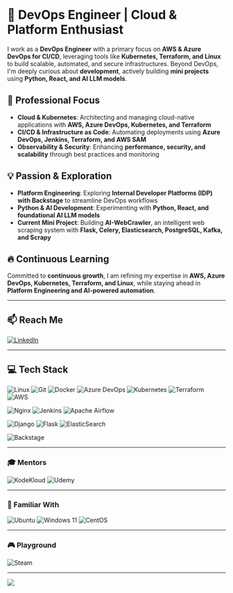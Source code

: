 # 🚀 DevOps Engineer | Cloud & Platform Enthusiast  

I work as a **DevOps Engineer** with a primary focus on **AWS & Azure DevOps for CI/CD**, leveraging tools like **Kubernetes, Terraform, and Linux** to build scalable, automated, and secure infrastructures. Beyond DevOps, I'm deeply curious about **development**, actively building **mini projects** using **Python, React, and AI LLM models**.  

## 🔹 Professional Focus  
- **Cloud & Kubernetes**: Architecting and managing cloud-native applications with **AWS, Azure DevOps, Kubernetes, and Terraform**  
- **CI/CD & Infrastructure as Code**: Automating deployments using **Azure DevOps, Jenkins, Terraform, and AWS SAM**  
- **Observability & Security**: Enhancing **performance, security, and scalability** through best practices and monitoring  

## 💡 Passion & Exploration  
- **Platform Engineering**: Exploring **Internal Developer Platforms (IDP) with Backstage** to streamline DevOps workflows  
- **Python & AI Development**: Experimenting with **Python, React, and foundational AI LLM models**  
- **Current Mini Project**: Building **AI-WebCrawler**, an intelligent web scraping system with **Flask, Celery, Elasticsearch, PostgreSQL, Kafka, and Scrapy**  

## 🔥 Continuous Learning  
Committed to **continuous growth**, I am refining my expertise in **AWS, Azure DevOps, Kubernetes, Terraform, and Linux**, while staying ahead in **Platform Engineering and AI-powered automation**.  

---


## 📫 Reach Me  
[![LinkedIn](https://img.shields.io/badge/LinkedIn-%230077B5.svg?style=plastic&logo=linkedin&logoColor=white)](https://linkedin.com/in/vishalvijayakumarv)  

---

## 💻 Tech Stack  
![Linux](https://img.shields.io/badge/Linux-FCC624?style=plastic&logo=linux&logoColor=black)
![Git](https://img.shields.io/badge/Git-F05032?style=plastic&logo=git&logoColor=white)
![Docker](https://img.shields.io/badge/Docker-2496ED?style=plastic&logo=docker&logoColor=white)
![Azure DevOps](https://img.shields.io/badge/Azure%20DevOps-0078D7?style=plastic&logo=azuredevops&logoColor=white) 
![Kubernetes](https://img.shields.io/badge/Kubernetes-326CE5?style=plastic&logo=kubernetes&logoColor=white)
![Terraform](https://img.shields.io/badge/Terraform-7B42BC?style=plastic&logo=terraform&logoColor=white)
![AWS](https://img.shields.io/badge/AWS-232F3E?style=plastic&logo=amazon-aws&logoColor=FF9900)  

![Nginx](https://img.shields.io/badge/Nginx-009639?style=plastic&logo=nginx&logoColor=white)
![Jenkins](https://img.shields.io/badge/Jenkins-D24939?style=plastic&logo=jenkins&logoColor=white)
![Apache Airflow](https://img.shields.io/badge/Apache%20Airflow-017CEE?style=plastic&logo=apache-airflow&logoColor=white)

![Django](https://img.shields.io/badge/Django-092E20?style=plastic&logo=django&logoColor=white)
![Flask](https://img.shields.io/badge/Flask-000000?style=plastic&logo=flask&logoColor=white)
![ElasticSearch](https://img.shields.io/badge/ElasticSearch-005571?style=plastic&logo=elasticsearch&logoColor=white)

![Backstage](https://img.shields.io/badge/Backstage-35495E?style=plastic&logo=backstage&logoColor=yellow)  

---

### 🎓 Mentors  
![KodeKloud](https://img.shields.io/badge/KodeKloud-1E90FF?style=plastic&logoColor=white)
![Udemy](https://img.shields.io/badge/Udemy-A435F0?style=plastic&logo=Udemy&logoColor=white)

---

### 🚀 Familiar With  
![Ubuntu](https://img.shields.io/badge/Ubuntu-E95420?style=plastic&logo=ubuntu&logoColor=white)
![Windows 11](https://img.shields.io/badge/Windows%2011-0078D6?style=plastic&logo=windows&logoColor=white)
![CentOS](https://img.shields.io/badge/CentOS-262577?style=plastic&logo=centos&logoColor=F0F0F0)


---

### 🎮 Playground  
![Steam](https://img.shields.io/badge/Steam-000000?style=plastic&logo=steam&logoColor=white)  

---

[![](https://visitcount.itsvg.in/api?id=vishalvijaykumarv&icon=7&color=1)](https://visitcount.itsvg.in)
